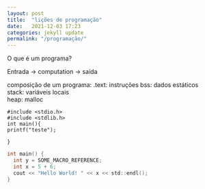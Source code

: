 ```yaml
---
layout: post
title:  "lições de programação"
date:   2021-12-03 17:23
categories: jekyll update
permalink: "/programação/"
---
```


O que é um programa?

Entrada → computation → saída

composição de um programa:
.text: instruções
bss: dados estáticos			
stack: variáveis locais  
heap: malloc

```
#include <stdio.h>
#include <stdlib.h>
int main(){
printf("teste");

}
```

```c
int main() {
  int y = SOME_MACRO_REFERENCE;
  int x = 5 + 6;
  cout << "Hello World! " << x << std::endl();
}
```